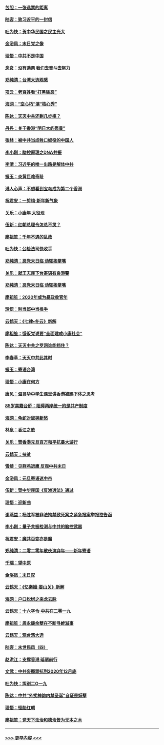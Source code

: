#### [苦胆：一张选票的距离](../pages/nsc993/n11788914.md?t=01131833) 
#### [陆客：致习近平的一封信](../pages/nsc993/n11788867.md?t=01131833) 
#### [吐为快：贺中华民国之民主光大](../pages/nsc993/n11788618.md?t=01131833) 
#### [金浴凤：末日党之像](../pages/nsc993/n11787475.md?t=01131833) 
#### [理悟：中共不是中国](../pages/nsc993/n11787463.md?t=01131833) 
#### [念贲：没有选票  我们去奋斗去努力](../pages/nsc993/n11787398.md?t=01131833) 
#### [郑纯清：台湾大选观感](../pages/nsc993/n11786210.md?t=01131833) 
#### [项云：老百姓看“打黑除恶”](../pages/nsc993/n11785398.md?t=01131833) 
#### [海网：“空心朽”演“核心秀”](../pages/nsc993/n11783874.md?t=01131833) 
#### [陈达：天灭中共还剩几步棋？](../pages/nsc993/n11783719.md?t=01131833) 
#### [丹丹：关于香港“明日大屿愿景”](../pages/nsc993/n11783273.md?t=01131833) 
#### [张林：被中共当成牲口奴役的中国人](../pages/nsc993/n11782397.md?t=01131833) 
#### [李小刚：脑控原理之DNA共振](../pages/nsc993/n11780962.md?t=01131833) 
#### [李清：习近平的唯一出路是解体中共](../pages/nsc993/n11780866.md?t=01131833) 
#### [振玉：炎黄巨难奇耻](../pages/nsc993/n11779632.md?t=01131833) 
#### [港人心声：不想看到宝岛成为第二个香港](../pages/nsc993/n11778817.md?t=01131833) 
#### [祝君安：一剪梅‧新年新气象](../pages/nsc993/n11776340.md?t=01131833) 
#### [关乐：小康年 大役现](../pages/nsc993/n11774213.md?t=01131833) 
#### [伍新：红朝总理令怎总不灵？](../pages/nsc993/n11770813.md?t=01131833) 
#### [廖祖笙：千年不遇的乱政](../pages/nsc993/n11770373.md?t=01131833) 
#### [吐为快：公检法司快收手](../pages/nsc993/n11770359.md?t=01131833) 
#### [郑纯清：恶党末日临 动辄挨掌嘴](../pages/nsc993/n11769912.md?t=01131833) 
#### [关乐：就王志民下台寄语有良港警](../pages/nsc993/n11769903.md?t=01131833) 
#### [郑纯清：恶党末日临 动辄挨掌嘴](../pages/nsc993/n11769356.md?t=01131833) 
#### [廖祖笙：2020年或为暴政收官年](../pages/nsc993/n11768216.md?t=01131833) 
#### [理悟：别当郎中当推手](../pages/nsc993/n11768243.md?t=01131833) 
#### [云鹤天：《七律▪冬云》新解](../pages/nsc993/n11768204.md?t=01131833) 
#### [廖祖笙：饿饭党说要“全面建成小康社会”](../pages/nsc993/n11767482.md?t=01131833) 
#### [陈达：天灭中共之罗网谁能挡住？](../pages/nsc993/n11767465.md?t=01131833) 
#### [李春草：天灭中共此其时](../pages/nsc993/n11767452.md?t=01131833) 
#### [振玉：寄语台湾](../pages/nsc993/n11767432.md?t=01131833) 
#### [理悟：小康在何方](../pages/nsc993/n11767394.md?t=01131833) 
#### [唐风：温哥华中学生课堂讲香港被踢下体之思考](../pages/nsc993/n11766848.md?t=01131833) 
#### [85岁美籍台侨：阻碍两岸统一的是共产制度](../pages/nsc993/n11765043.md?t=01131833) 
#### [海网：龟蛇对鼠哭新愁](../pages/nsc993/n11764895.md?t=01131833) 
#### [林泉：香江之歌](../pages/nsc993/n11764415.md?t=01131833) 
#### [关乐：赞香港元旦百万和平抗暴大游行](../pages/nsc993/n11764382.md?t=01131833) 
#### [云鹤天：扶贫](../pages/nsc993/n11764245.md?t=01131833) 
#### [雪绮：见群鸡退鹰  反观中共末日](../pages/nsc993/n11762112.md?t=01131833) 
#### [金浴凤：元旦寄语迷中帝](../pages/nsc993/n11761788.md?t=01131833) 
#### [伍新：贺中华民国《反渗透法》通过](../pages/nsc993/n11761994.md?t=01131833) 
#### [理悟：迎新曲](../pages/nsc993/n11761152.md?t=01131833) 
#### [谢燕益：杨胜军被非法拘禁致死案之紧急报案举报控告函](../pages/nsc993/n11756134.md?t=01131833) 
#### [李小刚：量子共振检测与中共的脑控武器](../pages/nsc993/n11754518.md?t=01131833) 
#### [祝君安：魔共百变亦是魔](../pages/nsc993/n11754469.md?t=01131833) 
#### [郑纯清：二零二零年散伙演弃年——新年寄语](../pages/nsc993/n11754195.md?t=01131833) 
#### [千瑞：望中原](../pages/nsc993/n11754159.md?t=01131833) 
#### [金浴凤：末日叹](../pages/nsc993/n11752359.md?t=01131833) 
#### [云鹤天：《忆秦娥‧娄山关》新解](../pages/nsc993/n11752348.md?t=01131833) 
#### [海网：户口松绑之来龙去脉](../pages/nsc993/n11752328.md?t=01131833) 
#### [云鹤天：十六字令‧中共在二零一九](../pages/nsc993/n11752305.md?t=01131833) 
#### [廖祖笙：周永康余孽在不断寻衅滋事](../pages/nsc993/n11751013.md?t=01131833) 
#### [云鹤天：观台湾大选](../pages/nsc993/n11751007.md?t=01131833) 
#### [陆客：末世民风（四）](../pages/nsc993/n11749203.md?t=01131833) 
#### [赵洪江：支撑香港 砥砺前行](../pages/nsc993/n11748482.md?t=01131833) 
#### [文武：中共妄图顽抗到2020年12月底](../pages/nsc993/n11748446.md?t=01131833) 
#### [吐为快：挥别二O一九](../pages/nsc993/n11748411.md?t=01131833) 
#### [陈达：中共“外扰神韵内禁圣诞”自证是妖孽](../pages/nsc993/n11748226.md?t=01131833) 
#### [理悟：怪胎红朝](../pages/nsc993/n11748206.md?t=01131833) 
#### [廖祖笙：党天下法治和德治皆为无本之木](../pages/nsc993/n11748135.md?t=01131833) 

----
#### [ >>> 更早内容 <<< ](../indexes/nsc993-earlier.md)
